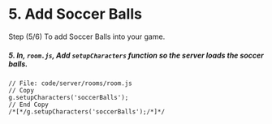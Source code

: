 # 5. Add Soccer Balls

Step (5/6) To add Soccer Balls into your game.

##### 5. In, `room.js`, Add `setupCharacters` function so the server loads the soccer balls.

```
// File: code/server/rooms/room.js
// Copy 
g.setupCharacters('soccerBalls');
// End Copy
/*[*/g.setupCharacters('soccerBalls');/*]*/
```
